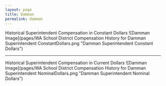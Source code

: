 ```yaml
---
layout: page
title: Damman
permalink: damman
---
```



Historical Superintendent Compensation in Constant Dollars
![Damman Image](pages/WA School District Compensation History for Damman Superintendent ConstantDollars.png "Damman Superintendent Constant Dollars")

___

Historical Superintendent Compensation in Current Dollars
![Damman Image](pages/WA School District Compensation History for Damman Superintendent NominalDollars.png "Damman Superintendent Nominal Dollars")